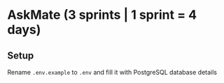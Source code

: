 # AskMate (3 sprints | 1 sprint = 4 days)

## Setup

Rename `.env.example` to `.env` and fill it with PostgreSQL database details

